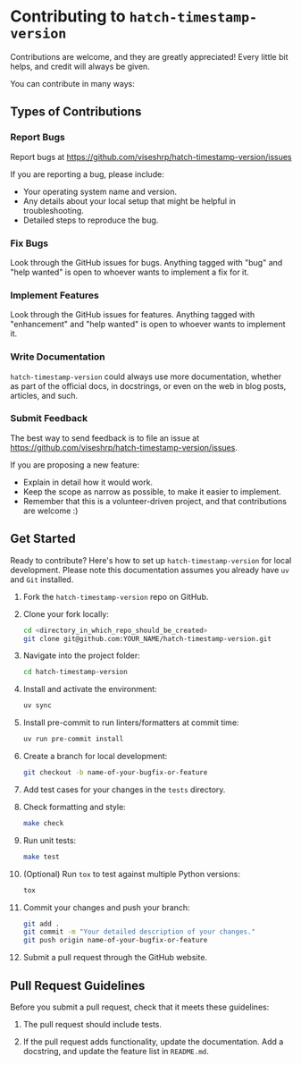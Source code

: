 # Contributing to `hatch-timestamp-version`

Contributions are welcome, and they are greatly appreciated!
Every little bit helps, and credit will always be given.

You can contribute in many ways:

## Types of Contributions

### Report Bugs

Report bugs at <https://github.com/viseshrp/hatch-timestamp-version/issues>

If you are reporting a bug, please include:

- Your operating system name and version.
- Any details about your local setup that might be helpful in troubleshooting.
- Detailed steps to reproduce the bug.

### Fix Bugs

Look through the GitHub issues for bugs.
Anything tagged with "bug" and "help wanted" is open to whoever wants to
implement a fix for it.

### Implement Features

Look through the GitHub issues for features.
Anything tagged with "enhancement" and "help wanted" is open to whoever
wants to implement it.

### Write Documentation

`hatch-timestamp-version` could always use more documentation, whether as part of the official docs,
in docstrings, or even on the web in blog posts, articles, and such.

### Submit Feedback

The best way to send feedback is to file an issue at
<https://github.com/viseshrp/hatch-timestamp-version/issues>.

If you are proposing a new feature:

- Explain in detail how it would work.
- Keep the scope as narrow as possible, to make it easier to implement.
- Remember that this is a volunteer-driven project, and that
  contributions are welcome :)

## Get Started

Ready to contribute? Here's how to set up `hatch-timestamp-version` for local development.
Please note this documentation assumes you already have `uv` and `Git` installed.

1. Fork the `hatch-timestamp-version` repo on GitHub.

2. Clone your fork locally:

    ```bash
    cd <directory_in_which_repo_should_be_created>
    git clone git@github.com:YOUR_NAME/hatch-timestamp-version.git
    ```

3. Navigate into the project folder:

    ```bash
    cd hatch-timestamp-version
    ```

4. Install and activate the environment:

    ```bash
    uv sync
    ```

5. Install pre-commit to run linters/formatters at commit time:

    ```bash
    uv run pre-commit install
    ```

6. Create a branch for local development:

    ```bash
    git checkout -b name-of-your-bugfix-or-feature
    ```

7. Add test cases for your changes in the `tests` directory.

8. Check formatting and style:

    ```bash
    make check
    ```

9. Run unit tests:

    ```bash
    make test
    ```

10. (Optional) Run `tox` to test against multiple Python versions:

    ```bash
    tox
    ```

11. Commit your changes and push your branch:

    ```bash
    git add .
    git commit -m "Your detailed description of your changes."
    git push origin name-of-your-bugfix-or-feature
    ```

12. Submit a pull request through the GitHub website.

## Pull Request Guidelines

Before you submit a pull request, check that it meets these guidelines:

1. The pull request should include tests.

2. If the pull request adds functionality, update the documentation.
   Add a docstring, and update the feature list in `README.md`.
